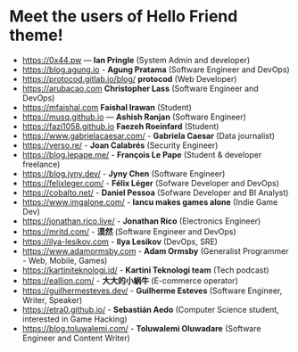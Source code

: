 # Meet the users of Hello Friend theme!

<!--
TEMPLATE:

- https://radoslawkoziel.pl — **Radek Kozieł** (Software designer and developer)

-->

- https://0x44.pw — **Ian Pringle** (System Admin and developer)
- https://blog.agung.io - **Agung Pratama** (Software Engineer and DevOps)
- https://protocod.gitlab.io/blog/ **protocod** (Web Developer)
- https://arubacao.com **Christopher Lass** (Software Engineer and DevOps)
- https://mfaishal.com **Faishal Irawan** (Student)
- https://musq.github.io — **Ashish Ranjan** (Software Engineer)
- https://fazi1058.github.io **Faezeh Roeinfard** (Student)
- https://www.gabrielacaesar.com/ - **Gabriela Caesar** (Data journalist)
- https://verso.re/ - **Joan Calabrés** (Security Engineer)
- https://blog.lepape.me/ - **François Le Pape** (Student & developer freelance)
- https://blog.jyny.dev/ - **Jyny Chen** (Software Engineer)
- https://felixleger.com/ - **Félix Léger** (Sofware Developer and DevOps)
- https://cobalto.net/ - **Daniel Pessoa** (Sofware Developer and BI Analyst)
- https://www.imgalone.com/ - **Iancu makes games alone** (Indie Game Dev)
- https://jonathan.rico.live/ - **Jonathan Rico** (Electronics Engineer)
- https://mritd.com/ - **漠然** (Software Engineer and DevOps)
- https://ilya-lesikov.com - **Ilya Lesikov** (DevOps, SRE)
- https://www.adamormsby.com - **Adam Ormsby** (Generalist Programmer - Web, Mobile, Games)
- https://kartiniteknologi.id/ - **Kartini Teknologi team** (Tech podcast)
- https://eallion.com/ - **大大的小蜗牛** (E-commerce operator)
- https://guilhermesteves.dev/ - **Guilherme Esteves** (Software Engineer, Writer, Speaker)
- https://etra0.github.io/ - **Sebastián Aedo** (Computer Science student, interested in Game Hacking)
- https://blog.toluwalemi.com/ - **Toluwalemi Oluwadare** (Software Engineer and Content Writer)
